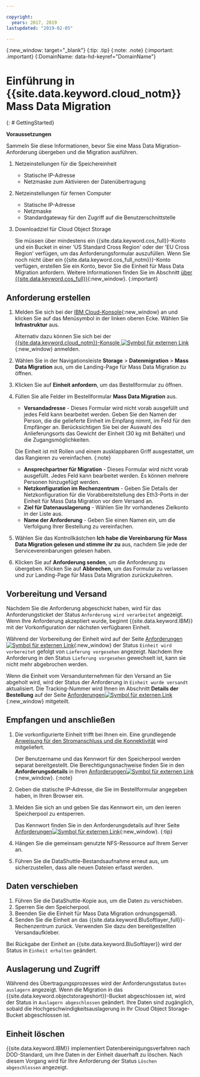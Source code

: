 ```yaml
---

copyright:
  years: 2017, 2019
lastupdated: "2019-02-05"

---
```

{:new_window: target="_blank"}
{:tip: .tip}
{:note: .note}
{:important: .important}
{:DomainName: data-hd-keyref="DomainName"}

# Einführung in {{site.data.keyword.cloud_notm}} Mass Data Migration
{: # GettingStarted}

**Voraussetzungen**

Sammeln Sie diese Informationen, bevor Sie eine Mass Data Migration-Anforderung übergeben und die Migration ausführen.

1. Netzeinstellungen für die Speichereinheit
   - Statische IP-Adresse
   - Netzmaske zum Aktivieren der Datenübertragung
2. Netzeinstellungen für fernen Computer
   - Statische IP-Adresse
   - Netzmaske
   - Standardgateway für den Zugriff auf die Benutzerschnittstelle
3. Downloadziel für Cloud Object Storage <br/>

   Sie müssen über mindestens ein {{site.data.keyword.cos_full}}-Konto und ein Bucket in einer 'US Standard Cross Region' oder der 'EU Cross Region' verfügen, um das Anforderungsformular auszufüllen. Wenn Sie noch nicht über ein {{site.data.keyword.cos_full_notm}}}-Konto verfügen, erstellen Sie ein Konto, bevor Sie die Einheit für Mass Data Migration anfordern. Weitere Informationen finden Sie im Abschnitt [über {{site.data.keyword.cos_full}}](/docs/services/cloud-object-storage?topic=cloud-object-storage-about-ibm-cloud-object-storage){:new_window}.
   {:important}

## Anforderung erstellen

1. Melden Sie sich bei der [IBM Cloud-Konsole](https://{DomainName}/){:new_window} an und klicken Sie auf das Menüsymbol in der linken oberen Ecke. Wählen Sie **Infrastruktur** aus.

   Alternativ dazu können Sie sich bei der [{{site.data.keyword.cloud_notm}}-Konsole ![Symbol für externen Link](../../icons/launch-glyph.svg "Symbol für externen Link")](https://{DomainName}/catalog/){:new_window} anmelden. 
2. Wählen Sie in der Navigationsleiste **Storage** > **Datenmigration** > **Mass Data Migration** aus, um die Landing-Page für Mass Data Migration zu öffnen.
3. Klicken Sie auf **Einheit anfordern**, um das Bestellformular zu öffnen.
4. Füllen Sie alle Felder im Bestellformular **Mass Data Migration** aus.
   - **Versandadresse** - Dieses Formular wird nicht vorab ausgefüllt und jedes Feld kann bearbeitet werden. Geben Sie den Namen der Person, die die gelieferte Einheit im Empfang nimmt, im Feld für den Empfänger an. Berücksichtigen Sie bei der Auswahl des Anlieferungsorts das Gewicht der Einheit (30 kg mit Behälter) und die Zugangsmöglichkeiten.

   Die Einheit ist mit Rollen und einem ausklappbaren Griff ausgestattet, um das Rangieren zu vereinfachen.
   {:note}

   - **Ansprechpartner für Migration** - Dieses Formular wird nicht vorab ausgefüllt. Jedes Feld kann bearbeitet werden. Es können mehrere Personen hinzugefügt werden.
   - **Netzkonfiguration im Rechenzentrum** - Geben Sie Details der Netzkonfiguration für die Vorabbereitstellung des Eth3-Ports in der Einheit für Mass Data Migration vor dem Versand an.
   - **Ziel für Datenauslagerung** -  Wählen Sie Ihr vorhandenes Zielkonto in der Liste aus.
   - **Name der Anforderung** - Geben Sie einen Namen ein, um die Verfolgung Ihrer Bestellung zu vereinfachen.
5. Wählen Sie das Kontrollkästchen **Ich habe die Vereinbarung für Mass Data Migration gelesen und stimme ihr zu** aus, nachdem Sie jede der Servicevereinbarungen gelesen haben.
6. Klicken Sie auf **Anforderung senden**, um die Anforderung zu übergeben. Klicken Sie auf **Abbrechen**, um das Formular zu verlassen und zur Landing-Page für Mass Data Migration zurückzukehren.


## Vorbereitung und Versand

Nachdem Sie die Anforderung abgeschickt haben, wird für das Anforderungsticket der Status `Anforderung wird verarbeitet` angezeigt. Wenn Ihre Anforderung akzeptiert wurde, beginnt {{site.data.keyword.IBM}} mit der Vorkonfiguration der nächsten verfügbaren Einheit.

Während der Vorbereitung der Einheit wird auf der Seite [Anforderungen ![Symbol für externen Link](../../icons/launch-glyph.svg "Symbol für externen Link")](https://control.softlayer.com/storage/mdms){:new_window} der Status `Einheit wird vorbereitet` gefolgt von `Lieferung vorgesehen` angezeigt. Nachdem Ihre Anforderung in den Status `Lieferung vorgesehen` gewechselt ist, kann sie nicht mehr abgebrochen werden.

Wenn die Einheit vom Versandunternehmen für den Versand an Sie abgeholt wird, wird der Status der Anforderung in `Einheit wurde versandt` aktualisiert. Die Tracking-Nummer wird Ihnen im Abschnitt **Details der Bestellung** auf der Seite [Anforderungen![Symbol für externen Link](../../icons/launch-glyph.svg "Symbol für externen Link")](https://control.softlayer.com/storage/mdms){:new_window} mitgeteilt.


## Empfangen und anschließen

1. Die vorkonfigurierte Einheit trifft bei Ihnen ein. Eine grundlegende [Anweisung für den Stromanschluss und die Konnektivität](user-instructions.html) wird mitgeliefert. <br/>

   Der Benutzername und das Kennwort für den Speicherpool werden separat bereitgestellt. Die Berechtigungsnachweise finden Sie in den **Anforderungsdetails** in Ihren [Anforderungen![Symbol für externen Link](../../icons/launch-glyph.svg "Symbol für externen Link")](https://control.softlayer.com/storage/mdms){:new_window}.
   {:note}
2. Geben die statische IP-Adresse, die Sie im Bestellformular angegeben haben, in Ihren Browser ein.
3. Melden Sie sich an und geben Sie das Kennwort ein, um den leeren Speicherpool zu entsperren. <br/>

   Das Kennwort finden Sie in den Anforderungsdetails auf Ihrer Seite [Anforderungen![Symbol für externen Link](../../icons/launch-glyph.svg "Symbol für externen Link")](https://control.softlayer.com/storage/mdms){:new_window}.
   {:tip}
4. Hängen Sie die gemeinsam genutzte NFS-Ressource auf Ihrem Server an.
5. Führen Sie die DataShuttle-Bestandsaufnahme erneut aus, um sicherzustellen, dass alle neuen Dateien erfasst werden.

## Daten verschieben
1. Führen Sie die DataShuttle-Kopie aus, um die Daten zu verschieben.
2. Sperren Sie den Speicherpool.
3. Beenden Sie die Einheit für Mass Data Migration ordnungsgemäß.
4. Senden Sie die Einheit an das {{site.data.keyword.BluSoftlayer_full}}-Rechenzentrum zurück. Verwenden Sie dazu den bereitgestellten Versandaufkleber.

Bei Rückgabe der Einheit an {{site.data.keyword.BluSoftlayer}} wird der Status in `Einheit erhalten` geändert.

## Auslagerung und Zugriff

Während des Übertragungsprozesses wird der Anforderungsstatus `Daten auslagern` angezeigt. Wenn die Migration in das {{site.data.keyword.objectstorageshort}}-Bucket abgeschlossen ist, wird der Status in `Auslagern abgeschlossen` geändert. Ihre Daten sind zugänglich, sobald die Hochgeschwindigkeitsauslagerung in Ihr Cloud Object Storage-Bucket abgeschlossen ist.

## Einheit löschen

{{site.data.keyword.IBM}} implementiert Datenbereinigungsverfahren nach DOD-Standard, um Ihre Daten in der Einheit dauerhaft zu löschen. Nach diesem Vorgang wird für Ihre Anforderung der Status `Löschen abgeschlossen` angezeigt.
